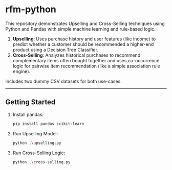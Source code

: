 # rfm-python

This repository demonstrates Upselling and Cross-Selling techniques using Python and Pandas with simple machine learning and rule-based logic.

1. **Upselling**: Uses purchase history and user features (like income) to predict whether a customer should be recommended a higher-end product using a Decision Tree Classifier.
2. **Cross-Selling**: Analyzes historical purchases to recommend complementary items often bought together and uses co-occurrence logic for pairwise item recommendation (like a simple association rule engine).

Includes two dummy CSV datasets for both use-cases.

---

## Getting Started

1. Install pandas:
    ```bash
    pip install pandas scikit-learn
    ```

2. Run Upselling Model:
    ```bash
    python .\upselling.py
    ```

3. Run Cross-Selling Logic:
    ```bash
    python .\cross-selling.py
    ```